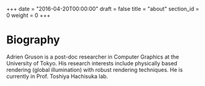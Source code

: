 +++
date = "2016-04-20T00:00:00"
draft = false
title = "about"
section_id = 0
weight = 0
+++

# Biography

Adrien Gruson is a post-doc researcher in Computer Graphics at the University of Tokyo. His research interests include physically based rendering (global illumination) with robust rendering techniques. He is currently in Prof. Toshiya Hachisuka lab.


